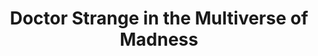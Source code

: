 ---
title: "Doctor Strange in the Multiverse of Madness"
year: 2022
rating: 2.5
stars: "★★½"
rewatched: false
permalink: "doctor-strange-in-the-multiverse-of-madness"
watched_on: 2022-06-26
---